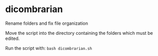 # dicombrarian
Rename folders and fix file organization

Move the script into the directory containing the folders which must be edited.

Run the script with: 
`bash dicombrarian.sh`

